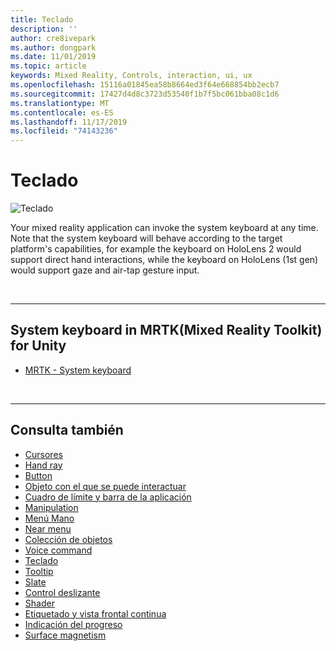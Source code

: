 ```yaml
---
title: Teclado
description: ''
author: cre8ivepark
ms.author: dongpark
ms.date: 11/01/2019
ms.topic: article
keywords: Mixed Reality, Controls, interaction, ui, ux
ms.openlocfilehash: 15116a01845ea58b8664ed3f64e668854bb2ecb7
ms.sourcegitcommit: 17427d4d8c3723d53540f1b7f5bc061bba08c1d6
ms.translationtype: MT
ms.contentlocale: es-ES
ms.lasthandoff: 11/17/2019
ms.locfileid: "74143236"
---
```

# <a name="keyboard"></a>Teclado

![Teclado](images/UX/UX_Hero_Keyboard.jpg)

Your mixed reality application can invoke the system keyboard at any time. Note that the system keyboard will behave according to the target platform's capabilities, for example the keyboard on HoloLens 2 would support direct hand interactions, while the keyboard on HoloLens (1st gen) would support gaze and air-tap gesture input.


<br>

---

## <a name="system-keyboard-in-mrtkmixed-reality-toolkit-for-unity"></a>System keyboard in MRTK(Mixed Reality Toolkit) for Unity

* [MRTK - System keyboard](https://microsoft.github.io/MixedRealityToolkit-Unity/Documentation/README_SystemKeyboard.html)

<br>

---

## <a name="see-also"></a>Consulta también

* [Cursores](cursors.md)
* [Hand ray](point-and-commit.md)
* [Button](button.md)
* [Objeto con el que se puede interactuar](interactable-object.md)
* [Cuadro de límite y barra de la aplicación](app-bar-and-bounding-box.md)
* [Manipulation](direct-manipulation.md)
* [Menú Mano](hand-menu.md)
* [Near menu](near-menu.md)
* [Colección de objetos](object-collection.md)
* [Voice command](voice-input.md)
* [Teclado](keyboard.md)
* [Tooltip](tooltip.md)
* [Slate](slate.md)
* [Control deslizante](slider.md)
* [Shader](shader.md)
* [Etiquetado y vista frontal continua](billboarding-and-tag-along.md)
* [Indicación del progreso](progress.md)
* [Surface magnetism](surface-magnetism.md)
